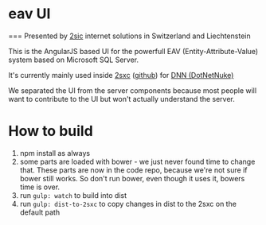 # eav UI

===
Presented by [2sic](https://www.2sic.com) internet solutions in Switzerland and Liechtenstein

This is the AngularJS based UI for the powerfull EAV (Entity-Attribute-Value) system based on Microsoft SQL Server.

It's currently mainly used inside [2sxc](http://2sxc.org) ([github](https://github.com/2sic/2sxc)) for [DNN (DotNetNuke)](http://dnnsoftware.com)

We separated the UI from the server components because most people will want to contribute to the UI but won't actually understand the server.

# How to build

1. npm install as always
1. some parts are loaded with bower - we just never found time to change that. These parts are now in the code repo, because we're not sure if bower still works. So don't run bower, even though it uses it, bowers time is over.
1. run `gulp: watch` to build into dist
1. run `gulp: dist-to-2sxc` to copy changes in dist to the 2sxc on the default path
